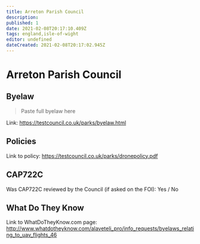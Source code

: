 ```yaml
---
title: Arreton Parish Council
description:
published: 1
date: 2021-02-08T20:17:10.409Z
tags: england,isle-of-wight
editor: undefined
dateCreated: 2021-02-08T20:17:02.945Z
---
```


# Arreton Parish Council


## Byelaw
> Paste full byelaw here

Link:
https://testcouncil.co.uk/parks/byelaw.html

## Policies
Link to policy:
https://testcouncil.co.uk/parks/dronepolicy.pdf

## CAP722C

Was CAP722C reviewed by the Council (if asked on the FOI): Yes / No

## What Do They Know

Link to WhatDoTheyKnow.com page:
http://www.whatdotheyknow.com/alaveteli_pro/info_requests/byelaws_relating_to_uav_flights_46

